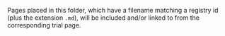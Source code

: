 Pages placed in this folder, which have a filename matching a registry
id (plus the extension `.md`), will be included and/or linked to from
the corresponding trial page.
